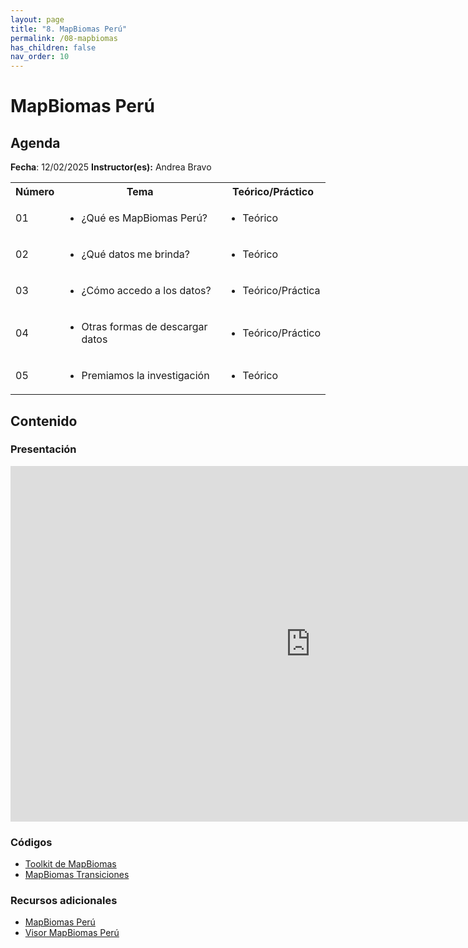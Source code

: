 ```yaml
---
layout: page
title: "8. MapBiomas Perú"
permalink: /08-mapbiomas
has_children: false
nav_order: 10
---
```




# MapBiomas Perú

## Agenda
**Fecha**: 12/02/2025
**Instructor(es):** Andrea Bravo

<table>
  <tbody>
    <tr>
      <th align="center">Número</th>
      <th align="center">Tema</th>
      <th align="center">Teórico/Práctico</th>
    </tr>
    <tr>
      <td>01</td>
      <td>
        <ul>
            <li>¿Qué es MapBiomas Perú?</li>
        </ul>
      </td>
      <td>
        <ul>
            <li>Teórico</li>
        </ul>
      </td>
    </tr>
    <tr>
      <td>02</td>
      <td>
        <ul>
            <li>¿Qué datos me brinda?</li>
        </ul>
      </td>
      <td>
        <ul>
            <li>Teórico</li>
        </ul>
      </td>
    </tr>
    <tr>
      <td>03</td>
      <td>
        <ul>
            <li>¿Cómo accedo a los datos?</li>
        </ul>
      </td>
      <td>
        <ul>
            <li>Teórico/Práctica</li>
        </ul>
      </td>
    </tr>
    <tr>
      <td>04</td>
      <td>
        <ul>
            <li>Otras formas de descargar datos</li>
        </ul>
      </td>
      <td>
        <ul>
            <li>Teórico/Práctico</li>
        </ul>
      </td>
    </tr>
    <tr>
      <td>05</td>
      <td>
        <ul>
            <li>Premiamos la investigación</li>
        </ul>
      </td>
      <td>
        <ul>
            <li>Teórico</li>
        </ul>
      </td>
    </tr>
  </tbody>
</table>


## Contenido

### Presentación

<iframe src="https://drive.google.com/file/d/1UqG3CZuawHKHNKDlT8HBU5Muc4aIBi_Y/preview" frameborder="0" width="960" height="569" allowfullscreen="true" mozallowfullscreen="true" webkitallowfullscreen="true"></iframe>

### Códigos

<ul>
    <li><a href="https://code.earthengine.google.com/?scriptPath=users%2Fgis_acca%2FCITEproductivo_Taller2025%3ADia3%2F3.7%20mapbiomas-user-toolkit-lulc" target="_blank">Toolkit de MapBiomas</a></li>
    <li><a href="https://code.earthengine.google.com/?scriptPath=users%2Fgis_acca%2FCITEproductivo_Taller2025%3ADia3%2F3.8%20mapbiomas-simple-transition-year-class" target="_blank">MapBiomas Transiciones</a></li>
</ul>

### Recursos adicionales

<ul>
    <li><a href="https://peru.mapbiomas.org/" target="_blank">MapBiomas Perú</a></li>
    <li><a href="https://plataforma.peru.mapbiomas.org/" target="_blank">Visor MapBiomas Perú</a></li>
</ul>